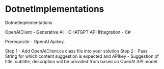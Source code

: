 # DotnetImplementations
DotnetImplementations

OpenAIClient - Generative AI – CHATGPT API INtegration - C#

Prerequisite - OpenAI Apikey.

Step 1 - Add OpenAIClient.cs class file into your solution
Step 2 - Pass String for which content suggestion is expected  and APIkey - Suggestion of title, subtitle, description will be provided from based on OpenAI API model.

